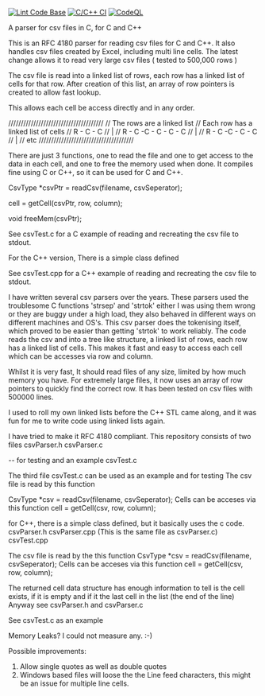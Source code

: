 [![Lint Code Base](https://github.com/ChrisMcGowanAu/csvParser/actions/workflows/super-linter.yml/badge.svg)](https://github.com/ChrisMcGowanAu/csvParser/actions/workflows/super-linter.yml)
[![C/C++ CI](https://github.com/ChrisMcGowanAu/csvParser/actions/workflows/c-cpp.yml/badge.svg)](https://github.com/ChrisMcGowanAu/csvParser/actions/workflows/c-cpp.yml)
[![CodeQL](https://github.com/ChrisMcGowanAu/csvParser/actions/workflows/github-code-scanning/codeql/badge.svg)](https://github.com/ChrisMcGowanAu/csvParser/actions/workflows/github-code-scanning/codeql)

A parser for csv files in C, for C and C++

This is an RFC 4180  parser for reading csv files for C and C++.
It also handles csv files created by Excel, including multi line cells.
The latest change allows it to read very large csv files ( tested to 500,000 rows ) 

The csv file is read into a linked list of rows, each row has a linked list of cells for that row. After creation of this list, an array of row pointers is created to allow fast lookup.

This allows each cell be access directly and in any order. 

//////////////////////////////////////
// The rows are a linked list
// Each row has a linked list of cells
// R - C - C
// |
// R - C -C - C - C - C
// |
// R - C -C - C - C
// |
// etc
//////////////////////////////////////


There are just 3 functions, one to read the file and one to get access to the data in each cell, and one to free the memory used when done. It compiles fine using C or C++, so it can be used for C and C++. 

CsvType *csvPtr = readCsv(filename, csvSeperator);

cell = getCell(csvPtr, row, column);

void freeMem(csvPtr);

See csvTest.c for a C example of reading and recreating the csv file to stdout.

For the C++ version, There is a simple class defined

See csvTest.cpp for a C++ example of reading and recreating the csv file to stdout.

I have written several csv parsers over the years. These parsers used the troublesome C functions 'strsep' and 'strtok'
either I was using them wrong or they are buggy under a high load, they also behaved in different ways on different machines
and OS's. This csv parser does the tokenising itself, which proved to be easier than getting 'strtok' to work reliably.
The code reads the csv and into a tree like structure, a linked list of rows, each row has a linked list of cells. This makes it fast and easy to access each cell which can be accesses via row and column.

Whilst it is very fast, It should read files of any size, limited by how much memory you have. For extremely large files, it now uses an array of row pointers to quickly find the correct row. It has been tested on csv files with 500000 lines.

I used to roll my own linked lists before the C++ STL came along, and it was fun for me to write code using linked lists again. 

I have tried to make it RFC 4180 compliant. 
This repository consists of two files
csvParser.h
csvParser.c

-- for testing and an example
csvTest.c

The third file csvTest.c can be used as an example and for testing
The csv file is read by this function

CsvType *csv = readCsv(filename, csvSeperator);
Cells can be acceses via this function
cell = getCell(csv, row, column);

for C++, there is a simple class defined, but it basically uses the c code.
csvParser.h
csvParser.cpp (This is the same file as csvParser.c)
csvTest.cpp

The csv file is read by the this function
CsvType *csv = readCsv(filename, csvSeperator);
Cells can be acceses via this function
cell = getCell(csv, row, column);

The returned cell data structure has enough information to tell is the cell exists, if it is empty and if it the last cell in the list (the end of the line)
Anyway see csvParser.h and csvParser.c

See csvTest.c as an example

Memory Leaks? I could not measure any. :-) 

Possible improvements:
1) Allow single quotes as well as double quotes
2) Windows based files will loose the the Line feed characters, this might be an issue for multiple line cells.  
